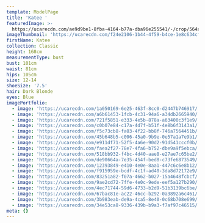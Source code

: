 ```yaml
---
template: ModelPage
title: 'Katee '
featuredImage: >-
  https://ucarecdn.com/ae9d9be1-8fba-4164-b77a-dba96e255541/-/crop/564x372/0,149/-/preview/
imageThumbnail: 'https://ucarecdn.com/f24e2106-1b44-4f59-b4ce-1e8c634cf475/'
firstName: Katee
collection: Classic
height: 168cm
measurementType: bust
bust: 101cm
waist: 81cm
hips: 105cm
size: 12-14
shoeSize: '7.5'
hair: Dark Blonde
eyes: Blue
imagePortfolio:
  - image: 'https://ucarecdn.com/1a050169-6e25-463f-8cc0-d2447b746917/'
  - image: 'https://ucarecdn.com/a6b61453-1fcb-4c31-94a6-a34db2665940/'
  - image: 'https://ucarecdn.com/721f5851-e333-4e5b-878a-a63400c3f1e9/'
  - image: 'https://ucarecdn.com/c0b07e84-c17a-4d7f-b51f-4e8b6f3143a1/'
  - image: 'https://ucarecdn.com/f5c73cb8-fa03-4f22-bb8f-746a7564451b/'
  - image: 'https://ucarecdn.com/45b648b5-c006-45a0-9b9e-0e57a1a7e9b1/'
  - image: 'https://ucarecdn.com/e911df71-52f5-4a6e-90d2-91d541cccf0b/'
  - image: 'https://ucarecdn.com/faea2f27-78e7-4fa6-b752-dbe9a9f5ebca/'
  - image: 'https://ucarecdn.com/518bb932-f4bc-4d40-aae8-e27ae7c65be2/'
  - image: 'https://ucarecdn.com/de90664a-7e35-454f-bed8-c73fe6873549/'
  - image: 'https://ucarecdn.com/12393849-e410-4e0e-8aa1-447c6c6e8b12/'
  - image: 'https://ucarecdn.com/f915959e-bcdf-4c1f-ad40-3da8d72172e9/'
  - image: 'https://ucarecdn.com/83251a82-f07a-4662-b027-15a4648fcbcf/'
  - image: 'https://ucarecdn.com/9ae2cd72-7ffe-4e0c-9ede-eef5a127b290/'
  - image: 'https://ucarecdn.com/4ec71744-59d6-4733-b2d9-51b3139bc6be/'
  - image: 'https://ucarecdn.com/67bac81e-ac22-46cc-b292-0a3892a6c461/'
  - image: 'https://ucarecdn.com/3b983eab-de9a-4ca5-8e40-0c68b708e699/'
  - image: 'https://ucarecdn.com/34e53ca8-9336-439b-b9a3-f7af97c46515/'
meta: {}
---
```


